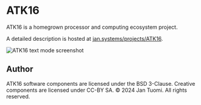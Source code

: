 # ATK16

ATK16 is a homegrown processor and computing ecosystem project.

A detailed description is hosted at [jan.systems/projects/ATK16](https://jan.systems/projects/ATK16).

![ATK16 text mode screenshot](https://jan.systems/files/atk16-text-mode.png)

## Author

ATK16 software components are licensed under the BSD 3-Clause. Creative components are licensed under CC-BY SA. © 2024 Jan Tuomi. All rights reserved.
